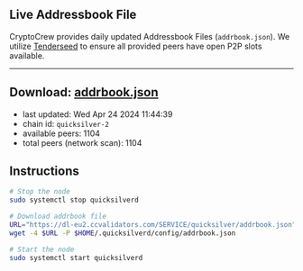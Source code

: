 ## Live Addressbook File

CryptoCrew provides daily updated Addressbook Files (`addrbook.json`). We utilize [Tenderseed](https://github.com/binaryholdings/tenderseed) to ensure all provided peers have open P2P slots available.

---
**Download: [addrbook.json](https://dl-eu2.ccvalidators.com/SERVICE/quicksilver/addrbook.json)**
---

- last updated: Wed Apr 24 2024 11:44:39
- chain id: `quicksilver-2`
- available peers: 1104
- total peers (network scan): 1104

## Instructions
```sh
# Stop the node
sudo systemctl stop quicksilverd

# Download addrbook file
URL="https://dl-eu2.ccvalidators.com/SERVICE/quicksilver/addrbook.json"
wget -4 $URL -P $HOME/.quicksilverd/config/addrbook.json

# Start the node
sudo systemctl start quicksilverd
```
